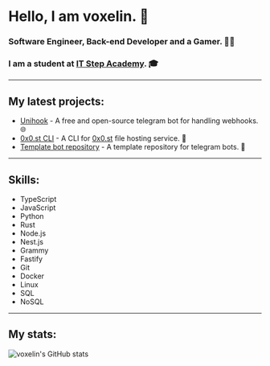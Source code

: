 # Hello, I am voxelin. 👋
### Software Engineer, Back-end Developer and a Gamer. 👨‍💻
### I am a student at [IT Step Academy](https://itstep.org). 🎓
---
## My latest projects:
 * [Unihook](https://github.com/voxelin/unihook) - A free and open-source telegram bot for handling webhooks. 🌐
 * [0x0.st CLI](https://github.com/voxelin/0x0.st) - A CLI for [0x0.st](https://0x0.st) file hosting service. 🦄
 * [Template bot repository](https://blackvoxel.space) - A template repository for telegram bots. 🤖
---
## Skills:
- TypeScript
- JavaScript
- Python
- Rust
- Node.js
- Nest.js
- Grammy
- Fastify
- Git
- Docker
- Linux
- SQL
- NoSQL
---
## My stats:
![voxelin's GitHub stats](https://github-readme-stats.vercel.app/api?username=voxelin&show_icons=true&theme=dark)

